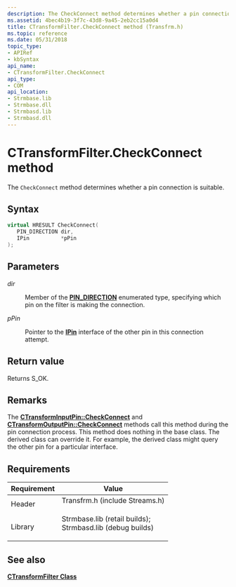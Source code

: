 ```yaml
---
description: The CheckConnect method determines whether a pin connection is suitable.
ms.assetid: 4bec4b19-3f7c-43d8-9a45-2eb2cc15a0d4
title: CTransformFilter.CheckConnect method (Transfrm.h)
ms.topic: reference
ms.date: 05/31/2018
topic_type: 
- APIRef
- kbSyntax
api_name: 
- CTransformFilter.CheckConnect
api_type: 
- COM
api_location: 
- Strmbase.lib
- Strmbase.dll
- Strmbasd.lib
- Strmbasd.dll
---
```


# CTransformFilter.CheckConnect method

The `CheckConnect` method determines whether a pin connection is suitable.

## Syntax


```C++
virtual HRESULT CheckConnect(
   PIN_DIRECTION dir,
   IPin          *pPin
);
```



## Parameters

<dl> <dt>

*dir* 
</dt> <dd>

Member of the [**PIN\_DIRECTION**](/windows/win32/api/strmif/ne-strmif-pin_direction) enumerated type, specifying which pin on the filter is making the connection.

</dd> <dt>

*pPin* 
</dt> <dd>

Pointer to the [**IPin**](/windows/desktop/api/Strmif/nn-strmif-ipin) interface of the other pin in this connection attempt.

</dd> </dl>

## Return value

Returns S\_OK.

## Remarks

The [**CTransformInputPin::CheckConnect**](ctransforminputpin-checkconnect.md) and [**CTransformOutputPin::CheckConnect**](ctransformoutputpin-checkconnect.md) methods call this method during the pin connection process. This method does nothing in the base class. The derived class can override it. For example, the derived class might query the other pin for a particular interface.

## Requirements



| Requirement | Value |
|--------------------|--------------------------------------------------------------------------------------------------------------------------------------------------------------------------------------------|
| Header<br/>  | <dl> <dt>Transfrm.h (include Streams.h)</dt> </dl>                                                                                  |
| Library<br/> | <dl> <dt>Strmbase.lib (retail builds); </dt> <dt>Strmbasd.lib (debug builds)</dt> </dl> |



## See also

<dl> <dt>

[**CTransformFilter Class**](ctransformfilter.md)
</dt> </dl>

 

 




